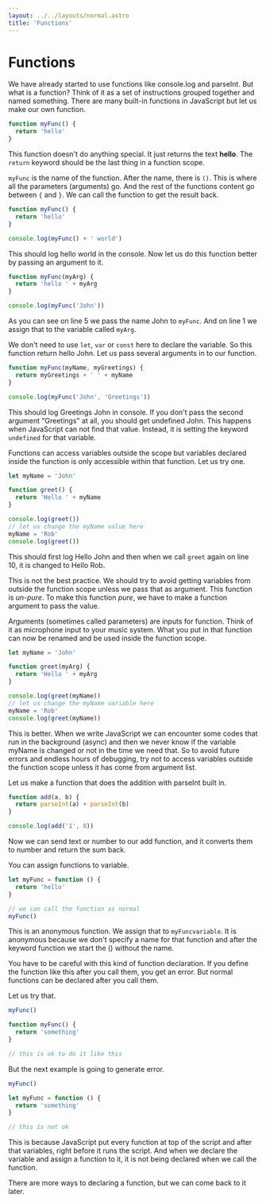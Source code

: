 ```yaml
---
layout: ../../layouts/normal.astro
title: 'Functions'
---
```


# Functions

We have already started to use functions like console.log and parseInt. But what is a function?
Think of it as a set of instructions grouped together and named something. There are many built-in functions in JavaScript but let us make our own function.

```javascript
function myFunc() {
  return 'hello'
}
```

This function doesn't do anything special. It just returns the text **hello**. The `return` keyword should be the last thing in a function scope.

`myFunc` is the name of the function. After the name, there is `()`. This is where all the parameters (arguments) go. And the rest of the functions content go between `{` and `}`.
We can call the function to get the result back.

```javascript
function myFunc() {
  return 'hello'
}

console.log(myFunc() + ' world')
```

This should log hello world in the console.
Now let us do this function better by passing an argument to it.

```javascript
function myFunc(myArg) {
  return 'hello ' + myArg
}

console.log(myFunc('John'))
```

As you can see on line 5 we pass the name John to `myFunc`. And on line 1 we assign that to the variable called `myArg`.

We don't need to use `let`, `var` or `const` here to declare the variable. So this function return hello John. Let us pass several arguments in to our function.

```javascript
function myFunc(myName, myGreetings) {
  return myGreetings + ' ' + myName
}

console.log(myFunc('John', 'Greetings'))
```

This should log Greetings John in console.
If you don't pass the second argument "Greetings" at all, you should get undefined John.
This happens when JavaScript can not find that value. Instead, it is setting the keyword `undefined` for that variable.

Functions can access variables outside the scope but variables declared inside the function is only accessible within that function. Let us try one.

```javascript
let myName = 'John'

function greet() {
  return 'Hello ' + myName
}

console.log(greet())
// let us change the myName value here
myName = 'Rob'
console.log(greet())
```

This should first log Hello John and then when we call `greet` again on line 10, it is changed to Hello Rob.

This is not the best practice. We should try to avoid getting variables from outside the function scope unless we pass that as argument. This function is _un-pure_. To make this function _pure_, we have to make a function argument to pass the value.

Arguments (sometimes called parameters) are inputs for function.
Think of it as microphone input to your music system.
What you put in that function can now be renamed and be used inside the function scope.

```javascript
let myName = 'John'

function greet(myArg) {
  return 'Hello ' + myArg
}

console.log(greet(myName))
// let us change the myName variable here
myName = 'Rob'
console.log(greet(myName))
```

This is better. When we write JavaScript we can encounter some codes that run in the background (async) and then we never know if the variable myName is changed or not in the time we need that. So to avoid future errors and endless hours of debugging, try not to access variables outside the function scope unless it has come from argument list.

Let us make a function that does the addition with parseInt built in.

```javascript
function add(a, b) {
  return parseInt(a) + parseInt(b)
}

console.log(add('1', 8))
```

Now we can send text or number to our add function, and it converts them to number and return the sum back.

You can assign functions to variable.

```javascript
let myFunc = function () {
  return 'hello'
}

// we can call the function as normal
myFunc()
```

This is an anonymous function. We assign that to `myFuncvariable`.
It is anonymous because we don't specify a name for that function and after the keyword function we start the () without the name.

You have to be careful with this kind of function declaration. If you define the function like this after you call them, you get an error. But normal functions can be declared after you call them.

Let us try that.

```javascript
myFunc()

function myFunc() {
  return 'something'
}

// this is ok to do it like this
```

But the next example is going to generate error.

```javascript
myFunc()

let myFunc = function () {
  return 'something'
}

// this is not ok
```

This is because JavaScript put every function at top of the script and after that variables, right before it runs the script.
And when we declare the variable and assign a function to it, it is not being declared when we call the function.

There are more ways to declaring a function, but we can come back to it later.
